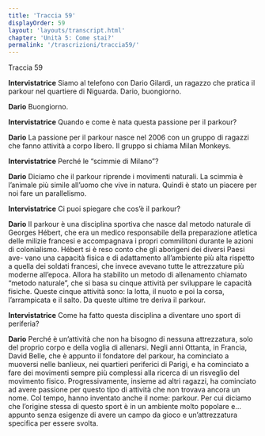 ```yaml
---
title: 'Traccia 59'
displayOrder: 59
layout: 'layouts/transcript.html'
chapter: 'Unità 5: Come stai?'
permalink: '/trascrizioni/traccia59/'
---
```


Traccia 59

**Intervistatrice** Siamo al telefono con Dario Gilardi, un ragazzo che pratica il parkour nel quartiere di Niguarda. Dario, buongiorno.

**Dario** Buongiorno.

**Intervistatrice** Quando e come è nata questa passione per il parkour?

**Dario** La passione per il parkour nasce nel 2006 con un gruppo di ragazzi che fanno attività a corpo libero. Il gruppo si chiama Milan Monkeys.

**Intervistatrice** Perché le “scimmie di Milano”?

**Dario** Diciamo che il parkour riprende i movimenti naturali. La scimmia è l’animale più simile all’uomo che vive in natura. Quindi è stato un piacere per noi fare un parallelismo.

**Intervistatrice** Ci puoi spiegare che cos’è il parkour?

**Dario** Il parkour è una disciplina sportiva che nasce dal metodo naturale di Georges Hébert, che era un medico responsabile della preparazione atletica delle milizie francesi e accompagnava i propri commilitoni durante le azioni di colonialismo. Hébert si è reso conto che gli aborigeni dei diversi Paesi ave-
vano una capacità fisica e di adattamento all’ambiente più alta rispetto a quella dei soldati francesi, che invece avevano tutte le attrezzature più moderne all’epoca. Allora ha stabilito un metodo di allenamento chiamato “metodo naturale”, che si basa su cinque attività per sviluppare le capacità fisiche. Queste cinque attività sono: la lotta, il nuoto e poi la corsa, l’arrampicata e il salto. Da queste ultime tre deriva il parkour.

**Intervistatrice** Come ha fatto questa disciplina a diventare uno sport di periferia?

**Dario** Perché è un’attività che non ha bisogno di nessuna attrezzatura, solo del proprio corpo e della voglia di allenarsi. Negli anni Ottanta, in Francia, David Belle, che è appunto il fondatore del parkour, ha cominciato a muoversi nelle banlieux, nei quartieri periferici di Parigi, e ha cominciato a fare dei
movimenti sempre più complessi alla ricerca di un risveglio del movimento fisico. Progressivamente, insieme ad altri ragazzi, ha cominciato ad avere passione per questo tipo di attività che non trovava ancora un nome. Col tempo, hanno inventato anche il nome: parkour. Per cui diciamo che l’origine stessa di questo sport è in un ambiente molto popolare e... appunto senza esigenze di avere un campo da gioco e un’attrezzatura specifica per essere svolta.
